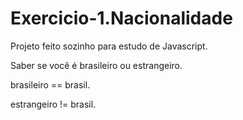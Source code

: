 # Exercicio-1.Nacionalidade
<p>Projeto feito sozinho para estudo de Javascript.
<p>Saber se você é brasileiro ou estrangeiro.
<p> brasileiro == brasil.
<p> estrangeiro != brasil.
